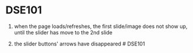 ﻿# DSE101

<!-- bugs to fix -->

1.  when the page loads/refreshes,
    the first slide/image does not show up,
    until the slider has move to the 2nd slide

2.  the slider buttons' arrows have disappeared
#   D S E 1 0 1  
 